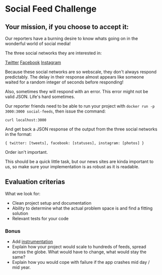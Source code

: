 # Social Feed Challenge

## Your mission, if you choose to accept it:

Our reporters have a burning desire to know whats going on in the wonderful world of social media!

The three social networks they are interested in:

[Twitter](https://7govymftog.execute-api.eu-west-1.amazonaws.com/production/twitter)
[Facebook](https://7govymftog.execute-api.eu-west-1.amazonaws.com/production/facebook)
[Instagram](https://7govymftog.execute-api.eu-west-1.amazonaws.com/production/instagram)

Because these social networks are so webscale, they don't always respond predictably. The delay in their response almost appears like someone waited for a random integer of seconds before responding!

Also, sometimes they will respond with an error. This error might not be valid JSON. Life's hard sometimes.

Our reporter friends need to be able to run your project with `docker run -p 3000:3000 social-feeds`, then issue the command:

```
curl localhost:3000
```

And get back a JSON response of the output from the three social networks in the format:

```
{ twitter: [tweets], facebook: [statuses], instagram: [photos] }
```

Order isn't important.

This should be a quick little task, but our news sites are kinda important to us, so make sure your implementation is as robust as it is readable.

## Evaluation criterias

What we look for:

- Clean project setup and documentation
- Ability to determine what the actual problem space is and find a fitting solution
- Relevant tests for your code

### Bonus

- Add [instrumentation](https://prometheus.io)
- Explain how your project would scale to hundreds of feeds, spread across the globe. What would have
  to change, what would stay the same?
- Explain how you would cope with failure if the app crashes mid day / mid year.
